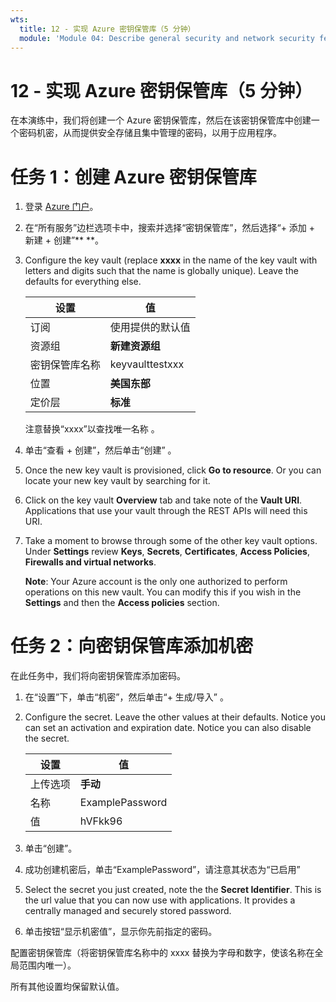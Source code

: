 ```yaml
---
wts:
  title: 12 - 实现 Azure 密钥保管库（5 分钟）
  module: 'Module 04: Describe general security and network security features'
---
```

# <a name="12---implement-azure-key-vault-5-min"></a>12 - 实现 Azure 密钥保管库（5 分钟）

在本演练中，我们将创建一个 Azure 密钥保管库，然后在该密钥保管库中创建一个密码机密，从而提供安全存储且集中管理的密码，以用于应用程序。

# <a name="task-1-create-an-azure-key-vault"></a>任务 1：创建 Azure 密钥保管库 

1. 登录 [Azure 门户](https://portal.azure.com)。

2. 在“所有服务”边栏选项卡中，搜索并选择“密钥保管库”，然后选择“+ 添加 + 新建 + 创建”** **。

3. Configure the key vault (replace <bpt id="p1">**</bpt>xxxx<ept id="p1">**</ept> in the name of the key vault with letters and digits such that the name is globally unique). Leave the defaults for everything else.

    | 设置 | 值 | 
    | --- | --- |
    | 订阅 | 使用提供的默认值 |
    | 资源组 | **新建资源组** |
    | 密钥保管库名称 | keyvaulttestxxx |
    | 位置 | **美国东部** |
    | 定价层 | **标准** |
    
    注意替换“xxxx”以查找唯一名称 。
4. 单击“查看 + 创建”，然后单击“创建” 。 

5. Once the new key vault is provisioned, click <bpt id="p1">**</bpt>Go to resource<ept id="p1">**</ept>. Or you can locate your new key vault by searching for it. 

6. Click on the key vault <bpt id="p1">**</bpt>Overview<ept id="p1">**</ept> tab and take note of the <bpt id="p2">**</bpt>Vault URI<ept id="p2">**</ept>. Applications that use your vault through the REST APIs will need this URI.

7. Take a moment to browse through some of the other key vault options. Under <bpt id="p1">**</bpt>Settings<ept id="p1">**</ept> review <bpt id="p2">**</bpt>Keys<ept id="p2">**</ept>, <bpt id="p3">**</bpt>Secrets<ept id="p3">**</ept>, <bpt id="p4">**</bpt>Certificates<ept id="p4">**</ept>, <bpt id="p5">**</bpt>Access Policies<ept id="p5">**</ept>, <bpt id="p6">**</bpt>Firewalls and virtual networks<ept id="p6">**</ept>.

    <bpt id="p1">**</bpt>Note<ept id="p1">**</ept>: Your Azure account is the only one authorized to perform operations on this new vault. You can modify this if you wish in the <bpt id="p1">**</bpt>Settings<ept id="p1">**</ept> and then the <bpt id="p2">**</bpt>Access policies<ept id="p2">**</ept> section.

# <a name="task-2-add-a-secret-to-the-key-vault"></a>任务 2：向密钥保管库添加机密
        
在此任务中，我们将向密钥保管库添加密码。 

1. 在“设置”下，单击“机密”，然后单击“+ 生成/导入”  。

2. Configure the secret. Leave the other values at their defaults. Notice you can set an activation and expiration date. Notice you can also disable the secret.

    | 设置 | 值 | 
    | --- | --- |
    | 上传选项 | **手动** |
    | 名称 | ExamplePassword |
    | 值 | hVFkk96 |

3. 单击“创建”。

4. 成功创建机密后，单击“ExamplePassword”，请注意其状态为“已启用” 

5. Select the secret you just created, note the the <bpt id="p1">**</bpt>Secret Identifier<ept id="p1">**</ept>. This is the url value that you can now use with applications. It provides a centrally managed and securely stored password. 

6. 单击按钮“显示机密值”，显示你先前指定的密码。


配置密钥保管库（将密钥保管库名称中的 xxxx 替换为字母和数字，使该名称在全局范围内唯一）。

所有其他设置均保留默认值。
